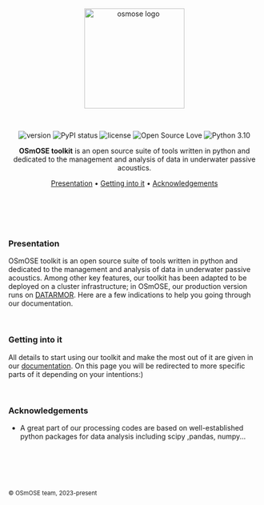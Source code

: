 <br>
<br>
<div align='center'>
<a href="https://github.com/Project-OSmOSE/osmose-toolkit">
    <img src="https://github.com/Project-OSmOSE/osmose-toolkit/blob/main/docs/logo/osmose_logo.png" alt="osmose logo" title="OSmOSE" height="200" style="padding-bottom:1em !important;" />
</a>

<br>
<br>

![version](https://img.shields.io/badge/package_version-0.1.7-orange)
![PyPI status](https://img.shields.io/pypi/status/ansicolortags.svg)
![license](https://img.shields.io/github/license/mashape/apistatus.svg)
![Open Source Love](https://img.shields.io/badge/open%20source-♡-lightgrey)
![Python 3.10](https://img.shields.io/badge/python-3.10-blue.svg)

**OSmOSE toolkit** is an open source suite of tools written in python and dedicated to the management and analysis of data in underwater passive acoustics.

[Presentation](#presentation) •
[Getting into it](#getting-into-it) •
[Acknowledgements](#acknowledgements)
# ㅤ

</div>

### Presentation

OSmOSE toolkit is an open source suite of tools written in python and dedicated to the management and analysis of data in underwater passive acoustics. Among other key features, our toolkit has been adapted to be deployed on a cluster infrastructure; in OSmOSE, our production version runs on [DATARMOR](https://www.ifremer.fr/fr/infrastructures-de-recherche/le-supercalculateur-datarmor). Here are a few indications to help you going through our documentation. 

<br>

### Getting into it

All details to start using our toolkit and make the most out of it are given in our [documentation]([https://nilomr.github.io/pykanto/_build/html/contents/installation.html](https://github.com/Project-OSmOSE/osmose-toolkit/blob/main/docs/index.rst)). On this page you will be redirected to more specific parts of it depending on your intentions:)

<br>

### Acknowledgements

- A great part of our processing codes are based on well-established python packages for data analysis including scipy ,pandas, numpy...
 
# ㅤ
<sub>© OSmOSE team, 2023-present</sub>



